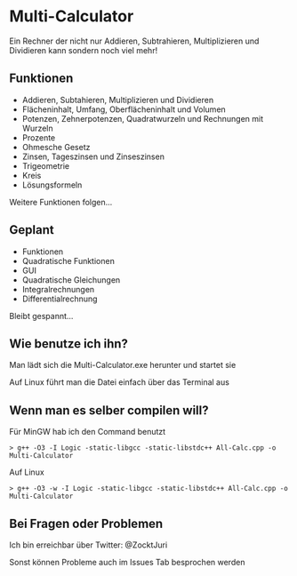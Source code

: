 # Multi-Calculator
Ein Rechner der nicht nur Addieren, Subtrahieren, Multiplizieren und Dividieren kann sondern noch viel mehr!

## Funktionen
- Addieren, Subtahieren, Multiplizieren und Dividieren
- Flächeninhalt, Umfang, Oberflächeninhalt und Volumen
- Potenzen, Zehnerpotenzen, Quadratwurzeln und Rechnungen mit Wurzeln
- Prozente
- Ohmesche Gesetz
- Zinsen, Tageszinsen und Zinseszinsen
- Trigeometrie
- Kreis
- Lösungsformeln

Weitere Funktionen folgen...

## Geplant
- Funktionen
- Quadratische Funktionen
- GUI
- Quadratische Gleichungen
- Integralrechnungen
- Differentialrechnung

Bleibt gespannt...

## Wie benutze ich ihn?
Man lädt sich die Multi-Calculator.exe herunter und startet sie

Auf Linux führt man die Datei einfach über das Terminal aus

## Wenn man es selber compilen will?
Für MinGW hab ich den Command benutzt
```
> g++ -O3 -I Logic -static-libgcc -static-libstdc++ All-Calc.cpp -o Multi-Calculator
```
Auf Linux
```
> g++ -O3 -w -I Logic -static-libgcc -static-libstdc++ All-Calc.cpp -o Multi-Calculator
```
## Bei Fragen oder Problemen
Ich bin erreichbar über Twitter: @ZocktJuri

Sonst können Probleme auch im Issues Tab besprochen werden
